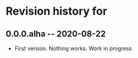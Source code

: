 # Revision history for 

## 0.0.0.alha -- 2020-08-22

* First version. Nothing works. Work in progress
